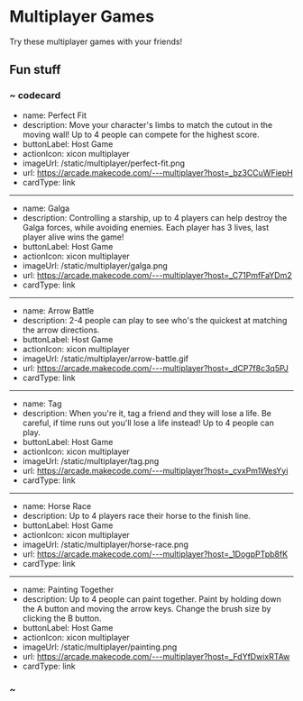 # Multiplayer Games

Try these multiplayer games with your friends!

## Fun stuff

### ~ codecard
* name: Perfect Fit
* description: Move your character's limbs to match the cutout in the moving wall! Up to 4 people can compete for the highest score.
* buttonLabel: Host Game
* actionIcon: xicon multiplayer
* imageUrl: /static/multiplayer/perfect-fit.png
* url: https://arcade.makecode.com/---multiplayer?host=_bz3CCuWFiepH
* cardType: link
---
* name: Galga
* description: Controlling a starship, up to 4 players can help destroy the Galga forces, while avoiding enemies. Each player has 3 lives, last player alive wins the game!
* buttonLabel: Host Game
* actionIcon: xicon multiplayer
* imageUrl: /static/multiplayer/galga.png
* url: https://arcade.makecode.com/---multiplayer?host=_C71PmfFaYDm2
* cardType: link
---
* name: Arrow Battle
* description: 2-4 people can play to see who's the quickest at matching the arrow directions.
* buttonLabel: Host Game
* actionIcon: xicon multiplayer
* imageUrl: /static/multiplayer/arrow-battle.gif
* url: https://arcade.makecode.com/---multiplayer?host=_dCP7f8c3q5PJ
* cardType: link
---
* name: Tag
* description: When you're it, tag a friend and they will lose a life. Be careful, if time runs out you'll lose a life instead! Up to 4 people can play.
* buttonLabel: Host Game
* actionIcon: xicon multiplayer
* imageUrl: /static/multiplayer/tag.png
* url: https://arcade.makecode.com/---multiplayer?host=_cvxPm1WesYyi
* cardType: link
---
* name: Horse Race
* description: Up to 4 players race their horse to the finish line.
* buttonLabel: Host Game
* actionIcon: xicon multiplayer
* imageUrl: /static/multiplayer/horse-race.png
* url: https://arcade.makecode.com/---multiplayer?host=_1DogpPTpb8fK
* cardType: link
---
* name: Painting Together
* description: Up to 4 people can paint together. Paint by holding down the A button and moving the arrow keys. Change the brush size by clicking the B button.
* buttonLabel: Host Game
* actionIcon: xicon multiplayer
* imageUrl: /static/multiplayer/painting.png
* url: https://arcade.makecode.com/---multiplayer?host=_FdYfDwixRTAw
* cardType: link

### ~
